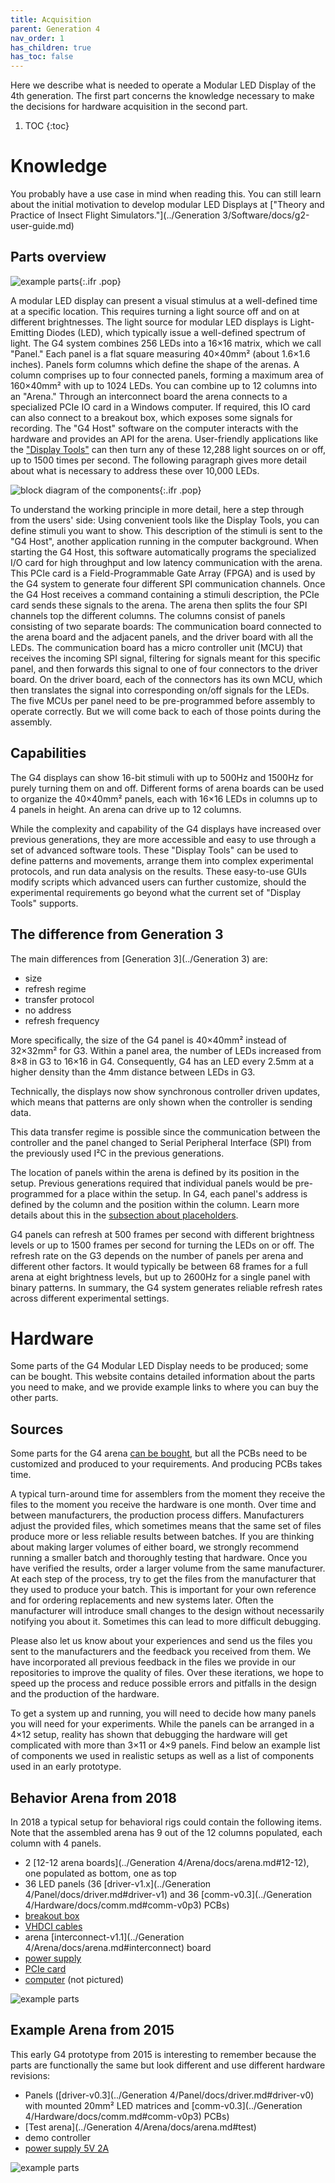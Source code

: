 ```yaml
---
title: Acquisition
parent: Generation 4
nav_order: 1
has_children: true
has_toc: false
---
```


Here we describe what is needed to operate a Modular LED Display of the 4th generation. The first part concerns the knowledge necessary to make the decisions for hardware acquisition in the second part.

1. TOC
{:toc}

# Knowledge

You probably have a use case in mind when reading this. You can still learn about the initial motivation to develop modular LED Displays at ["Theory and Practice of Insect Flight Simulators."](../Generation 3/Software/docs/g2-user-guide.md)

## Parts overview

![example parts](../assets/G4/hardware_bundle-2018.jpg){:.ifr .pop}

A modular LED display can present a visual stimulus at a well-defined time at a specific location. This requires turning a light source off and on at different brightnesses. The light source for modular LED displays is Light-Emitting Diodes (LED), which typically issue a well-defined spectrum of light. The G4 system combines 256 LEDs into a 16×16 matrix, which we call "Panel." Each panel is a flat square measuring 40×40mm² (about 1.6×1.6 inches). Panels form columns which define the shape of the arenas. A column comprises up to four connected panels, forming a maximum area of 160×40mm² with up to 1024 LEDs. You can combine up to 12 columns into an "Arena." Through an interconnect board the arena connects to a specialized PCIe IO card in a Windows computer. If required, this IO card can also connect to a breakout box, which exposes some signals for recording. The "G4 Host" software on the computer interacts with the hardware and provides an API for the arena. User-friendly applications like the ["Display Tools"](G4-index.md) can then turn any of these 12,288 light sources on or off, up to 1500 times per second. The following paragraph gives more detail about what is necessary to address these over 10,000 LEDs.

![block diagram of the components](../assets/G4/components-block-diagram.png){:.ifr .pop}

To understand the working principle in more detail, here a step through from the users' side: Using convenient tools like the Display Tools, you can define stimuli you want to show. This description of the stimuli is sent to the "G4 Host", another application running in the computer background. When starting the G4 Host, this software automatically programs the specialized I/O card for high throughput and low latency communication with the arena. This PCIe card is a Field-Programmable Gate Array (FPGA) and is used by the G4 system to generate four different SPI communication channels. Once the G4 Host receives a command containing a stimuli description, the PCIe card sends these signals to the arena. The arena then splits the four SPI channels top the different columns. The columns consist of panels consisting of two separate boards: The communication board connected to the arena board and the adjacent panels, and the driver board with all the LEDs. The communication board has a micro controller unit (MCU) that receives the incoming SPI signal, filtering for signals meant for this specific panel, and then forwards this signal to one of four connectors to the driver board. On the driver board, each of the connectors has its own MCU, which then translates the signal into corresponding on/off signals for the LEDs. The five MCUs per panel need to be pre-programmed before assembly to operate correctly. But we will come back to each of those points during the assembly.

## Capabilities

The G4 displays can show 16-bit stimuli with up to 500Hz and 1500Hz for purely turning them on and off. Different forms of arena boards can be used to organize the 40×40mm² panels, each with 16×16 LEDs in columns up to 4 panels in height. An arena can drive up to 12 columns.

While the complexity and capability of the G4 displays have increased over previous generations, they are more accessible and easy to use through a set of advanced software tools. These "Display Tools" can be used to define patterns and movements, arrange them into complex experimental protocols, and run data analysis on the results. These easy-to-use GUIs modify scripts which advanced users can further customize, should the experimental requirements go beyond what the current set of "Display Tools" supports.

## The difference from Generation 3

The main differences from [Generation 3](../Generation 3) are:

- size
- refresh regime
- transfer protocol
- no address
- refresh frequency

More specifically, the size of the G4 panel is 40×40mm² instead of 32×32mm² for G3. Within a panel area, the number of LEDs increased from 8×8 in G3 to 16×16 in G4. Consequently, G4 has an LED every 2.5mm at a higher density than the 4mm distance between LEDs in G3.

Technically, the displays now show synchronous controller driven updates, which means that patterns are only shown when the controller is sending data.

This data transfer regime is possible since the communication between the controller and the panel changed to  Serial Peripheral Interface (SPI) from the previously used I²C in the previous generations.

The location of panels within the arena is defined by its position in the setup. Previous generations required that individual panels would be pre-programmed for a place within the setup. In G4, each panel's address is defined by the column and the position within the column. Learn more details about this in the [subsection about placeholders](#placeholder).

G4 panels can refresh at 500 frames per second with different brightness levels or up to 1500 frames per second for turning the LEDs on or off. The refresh rate on the G3 depends on the number of panels per arena and different other factors. It would typically be between 68 frames for a full arena at eight brightness levels, but up to 2600Hz for a single panel with binary patterns. In summary, the G4 system generates reliable refresh rates across different experimental settings.

# Hardware

Some parts of the G4 Modular LED Display needs to be produced; some can be bought. This website contains detailed information about the parts you need to make, and we provide example links to where you can buy the other parts.

## Sources

Some parts for the G4 arena [can be bought](G4-COTS.md), but all the PCBs need to be customized and produced to your requirements. And producing PCBs takes time.

A typical turn-around time for assemblers from the moment they receive the files to the moment you receive the hardware is one month. Over time and between manufacturers, the production process differs. Manufacturers adjust the provided files, which sometimes means that the same set of files produce more or less reliable results between batches. If you are thinking about making larger volumes of either board, we strongly recommend running a smaller batch and thoroughly testing that hardware. Once you have verified the results, order a larger volume from the same manufacturer. At each step of the process, try to get the files from the manufacturer that they used to produce your batch. This is important for your own reference and for ordering replacements and new systems later. Often the manufacturer will introduce small changes to the design without necessarily notifying you about it. Sometimes this can lead to more difficult debugging.

Please also let us know about your experiences and send us the files you sent to the manufacturers and the feedback you received from them. We have incorporated all previous feedback in the files we provide in our repositories to improve the quality of files. Over these iterations, we hope to speed up the process and reduce possible errors and pitfalls in the design and the production of the hardware.

To get a system up and running, you will need to decide how many panels you will need for your experiments. While the panels can be arranged in a 4×12 setup, reality has shown that debugging the hardware will get complicated with more than 3×11 or 4×9 panels. Find below an example list of components we used in realistic setups as well as a list of components used in an early prototype.

## Behavior Arena from 2018

In 2018 a typical setup for behavioral rigs could contain the following items. Note that the assembled arena has 9 out of the 12 columns populated, each column with 4 panels.

- 2 [12-12 arena boards](../Generation 4/Arena/docs/arena.md#12-12), one populated as bottom, one as top
- 36 LED panels (36 [driver-v1.x](../Generation 4/Panel/docs/driver.md#driver-v1) and 36 [comm-v0.3](../Generation 4/Hardware/docs/comm.md#comm-v0p3) PCBs)
- [breakout box](G4-COTS.md#ni-breakout-box)
- [VHDCI cables](G4-COTS.md#vhdci-cables)
- arena [interconnect-v1.1](../Generation 4/Arena/docs/arena.md#interconnect) board
- [power supply](G4-COTS.md#power-supply)
- [PCIe card](G4-COTS.md#rio-card)
- [computer](G4-COTS.md#computer) (not pictured)

![example parts](../assets/G4/hardware_bundle-2018.jpg)

## Example Arena from 2015

This early G4 prototype from 2015 is interesting to remember because the parts are functionally the same but look different and use different hardware revisions:

- Panels ([driver-v0.3](../Generation 4/Panel/docs/driver.md#driver-v0) with mounted 20mm² LED matrices and [comm-v0.3](../Generation 4/Hardware/docs/comm.md#comm-v0p3) PCBs)
- [Test arena](../Generation 4/Arena/docs/arena.md#test)
- demo controller
- [power supply 5V 2A](G4-COTS.md#power-supply)

![example parts](../assets/G4/hardware_bundle-2015.jpg)

